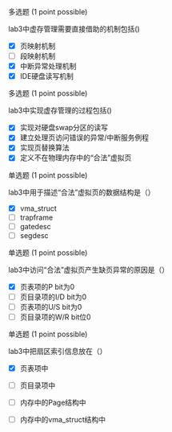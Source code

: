 多选题 (1 point possible)

lab3中虚存管理需要直接借助的机制包括()
- [x] 页映射机制
- [ ] 段映射机制
- [x] 中断异常处理机制
- [x] IDE硬盘读写机制

多选题 (1 point possible)

lab3中实现虚存管理的过程包括()
- [x] 实现对硬盘swap分区的读写
- [x] 建立处理页访问错误的异常/中断服务例程
- [x] 实现页替换算法
- [x] 定义不在物理内存中的“合法”虚拟页

单选题 (1 point possible)

lab3中用于描述“合法”虚拟页的数据结构是（）
- [x] vma_struct
- [ ] trapframe
- [ ] gatedesc
- [ ] segdesc

单选题 (1 point possible)

lab3中访问“合法”虚拟页产生缺页异常的原因是（）
- [x] 页表项的P bit为0
- [ ] 页目录项的I/D bit为0
- [ ] 页表项的U/S bit为0
- [ ] 页目录项的W/R bit位0

单选题 (1 point possible)

lab3中把扇区索引信息放在（）
- [x] 页表项中
- [ ] 页目录项中
- [ ] 内存中的Page结构中
- [ ] 内存中的vma_struct结构中

